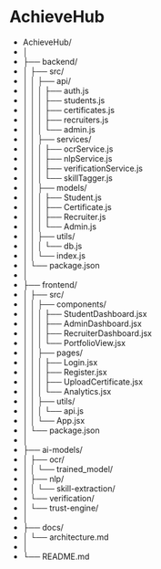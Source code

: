 # AchieveHub
- AchieveHub/
- │
- ├── backend/
- │   ├── src/
- │   │   ├── api/
- │   │   │   ├── auth.js
- │   │   │   ├── students.js
- │   │   │   ├── certificates.js
- │   │   │   ├── recruiters.js
- │   │   │   └── admin.js
- │   │   ├── services/
- │   │   │   ├── ocrService.js
- │   │   │   ├── nlpService.js
- │   │   │   ├── verificationService.js
- │   │   │   └── skillTagger.js
- │   │   ├── models/
- │   │   │   ├── Student.js
- │   │   │   ├── Certificate.js
- │   │   │   ├── Recruiter.js
- │   │   │   └── Admin.js
- │   │   ├── utils/
- │   │   │   └── db.js
- │   │   └── index.js
- │   └── package.json
- │
- ├── frontend/
- │   ├── src/
- │   │   ├── components/
- │   │   │   ├── StudentDashboard.jsx
- │   │   │   ├── AdminDashboard.jsx
- │   │   │   ├── RecruiterDashboard.jsx
- │   │   │   └── PortfolioView.jsx
- │   │   ├── pages/
- │   │   │   ├── Login.jsx
- │   │   │   ├── Register.jsx
- │   │   │   ├── UploadCertificate.jsx
- │   │   │   └── Analytics.jsx
- │   │   ├── utils/
- │   │   │   └── api.js
- │   │   └── App.jsx
- │   └── package.json
- │
- ├── ai-models/
- │   ├── ocr/
- │   │   └── trained_model/
- │   ├── nlp/
- │   │   └── skill-extraction/
- │   └── verification/
- │       └── trust-engine/
- │
- ├── docs/
- │   └── architecture.md
- │
- └── README.md
